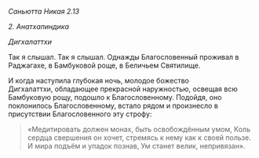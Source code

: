 *Саньютта Никая 2\.13*

*2\. Анатхапиндика*

*Дигхалаттхи*

Так я слышал\. Так я слышал\. Однажды Благословенный проживал в Раджагахе, в Бамбуковой роще, в Беличьем Святилище\.

И когда наступила глубокая ночь, молодое божество Дигхалаттхи, обладающее прекрасной наружностью, освещая всю Бамбуковую рощу, подошло к Благословенному\. Подойдя, оно поклонилось Благословенному, встало рядом и произнесло в присутствии Благословенного эту строфу:

> «Медитировать должен монах, быть освобождённым умом,
> Коль сердца свершения он хочет, стремясь к нему как к своей пользе\.
> И мира подъём и упадок познав,
> Ум станет велик, непривязан»\.
